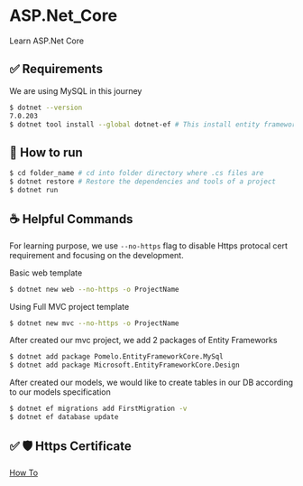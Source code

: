 # ASP.Net_Core
Learn ASP.Net Core
## :white_check_mark: Requirements ##
We are using MySQL in this journey
```bash
$ dotnet --version
7.0.203
$ dotnet tool install --global dotnet-ef # This install entity framework globally
```
## :checkered_flag: How to run ##
```bash
$ cd folder_name # cd into folder directory where .cs files are
$ dotnet restore # Restore the dependencies and tools of a project
$ dotnet run
```
## :coffee: Helpful Commands ##
For learning purpose, we use `--no-https` flag to disable Https protocal cert requirement and focusing on the development.

Basic web template
```bash
$ dotnet new web --no-https -o ProjectName
```
Using Full MVC project template
```bash
$ dotnet new mvc --no-https -o ProjectName
```
After created our mvc project, we add 2 packages of Entity Frameworks
```bash
$ dotnet add package Pomelo.EntityFrameworkCore.MySql
$ dotnet add package Microsoft.EntityFrameworkCore.Design
```
After created our models, we would like to create tables in our DB according to our models specification
```bash
$ dotnet ef migrations add FirstMigration -v
$ dotnet ef database update
```

## :white_check_mark: :shield: Https Certificate ##
[How To](https://learn.microsoft.com/en-us/aspnet/core/tutorials/first-mvc-app/start-mvc?WT.mc_id=dotnet-35129-website&view=aspnetcore-7.0&tabs=visual-studio-code) 
